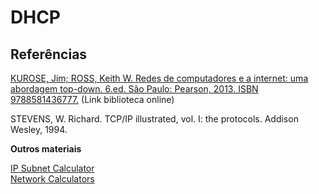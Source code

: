 

# DHCP



## Referências

[KUROSE, Jim; ROSS, Keith W. Redes de computadores e a internet: uma abordagem top-down. 6.ed. São Paulo: Pearson, 2013. ISBN 9788581436777.](https://plataforma.bvirtual.com.br/Leitor/Publicacao/3843/pdf/23?code=opaQM91XXDo3M6f51IIiU5X7T6DUUY4tnUbUN9g9xAn0nY6qeBM0WLTVwycNe9XtrqzhJL34gWxykS9MrPGJQA==) (Link biblioteca online)

STEVENS, W. Richard. TCP/IP illustrated, vol. I: the protocols. Addison Wesley, 1994.

**Outros materiais**  

[IP Subnet Calculator](http://www.subnet-calculator.com/subnet.php?)  
[Network Calculators](http://www.subnetmask.info)  



 
